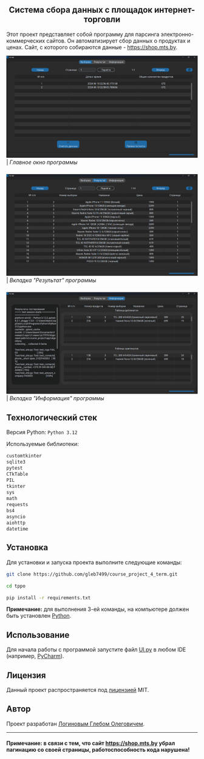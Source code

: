 <div align="center">
<h2>
Система сбора данных с площадок интернет-торговли
</h2>
</div>

Этот проект представляет собой программу для парсинга электронно-коммерческих
сайтов. Он автоматизирует сбор данных о продуктах и ценах. Сайт, с которого
собираются данные - https://shop.mts.by.

![](examples/начальное_окно.png)
| _Главное окно программы_
###

![](examples/вкладка_результат.png)
| _Вкладка "Результат" программы_
###

![](examples/вкладка_информация.png)
| _Вкладка "Информация" программы_
###

## Технологический стек
Версия Python: `Python 3.12`

Используемые библиотеки:
```
customtkinter
sqlite3
pytest
CTkTable
PIL
tkinter
sys
math
requests
bs4
asyncio
aiohttp
datetime
```

## Установка
Для установки и запуска проекта выполните следующие команды:
```bash
git clone https://github.com/gleb7499/course_project_4_term.git
```
```bash
cd tppo
```
```bash
pip install -r requirements.txt
```
**Примечание:** для выполнения 3-ей команды, на компьютере должен быть установлен [Python](https://www.python.org/downloads/).

## Использование
Для начала работы с программой запустите файл [UI.py](app/algorithms/UI.py)
в любом IDE (например, [PyCharm](https://www.jetbrains.com/ru-ru/pycharm/download/?section=windows)).

## Лицензия
Данный проект распространяется под [лицензией](LICENSE) MIT.

## Автор
Проект разработан [Логиновым Глебом Олеговичем](https://github.com/gleb7499/).

---

#### Примечание: в связи с тем, что сайт https://shop.mts.by убрал пагинацию со своей страницы, работоспособность кода нарушена!